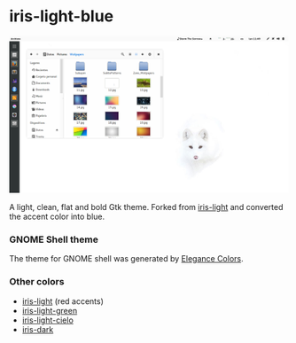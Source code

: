 iris-light-blue
==========

![Screenshot](screenshot.png)

A light, clean, flat and bold Gtk theme. Forked from [iris-light](http://github.com/xyl0n/iris-light) and converted the accent color into blue.

### GNOME Shell theme
The theme for GNOME shell was generated by [Elegance Colors](https://github.com/satya164/elegance-colors).

### Other colors

* [iris-light](http://github.com/xyl0n/iris-light) (red accents)
* [iris-light-green](https://github.com/chase/iris-light-green)
* [iris-light-cielo](https://github.com/rhoconlinux/iris-light-cielo/)
* [iris-dark](https://github.com/xyl0n/iris)
